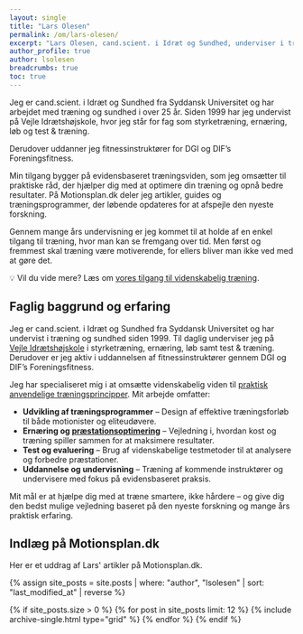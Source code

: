 ```yaml
---
layout: single
title: "Lars Olesen"
permalink: /om/lars-olesen/
excerpt: "Lars Olesen, cand.scient. i Idræt og Sundhed, underviser i træning og sundhed og hjælper dig med at optimere din træning med evidensbaserede råd. Læs mere på Motionsplan.dk."
author_profile: true
author: lsolesen
breadcrumbs: true
toc: true
---
```


Jeg er cand.scient. i Idræt og Sundhed fra Syddansk Universitet og har arbejdet med træning og sundhed i over 25 år. Siden 1999 har jeg undervist på Vejle Idrætshøjskole, hvor jeg står for fag som styrketræning, ernæring, løb og test & træning.

Derudover uddanner jeg fitnessinstruktører for DGI og DIF’s Foreningsfitness.

Min tilgang bygger på evidensbaseret træningsviden, som jeg omsætter til praktiske råd, der hjælper dig med at optimere din træning og opnå bedre resultater. På Motionsplan.dk deler jeg artikler, guides og træningsprogrammer, der løbende opdateres for at afspejle den nyeste forskning.

Gennem mange års undervisning er jeg kommet til at holde af en enkel tilgang til træning, hvor man kan se fremgang over tid. Men først og fremmest skal træning være motiverende, for ellers bliver man ikke ved med at gøre det.

💡 Vil du vide mere? Læs om [vores tilgang til videnskabelig træning](/om/).

## Faglig baggrund og erfaring

Jeg er cand.scient. i Idræt og Sundhed fra Syddansk Universitet og har undervist i træning og sundhed siden 1999. Til daglig underviser jeg på [Vejle Idrætshøjskole](https://www.vih.dk/) i styrketræning, ernæring, løb samt test & træning. Derudover er jeg aktiv i uddannelsen af fitnessinstruktører gennem DGI og DIF’s Foreningsfitness.  

Jeg har specialiseret mig i at omsætte videnskabelig viden til [praktisk anvendelige træningsprincipper](/traeningsprincipper/). Mit arbejde omfatter:  

- **Udvikling af træningsprogrammer** – Design af effektive træningsforløb til både motionister og eliteudøvere.  
- **Ernæring og [præstationsoptimering](/strategier-praestationsoptimering/)** – Vejledning i, hvordan kost og træning spiller sammen for at maksimere resultater.  
- **Test og evaluering** – Brug af videnskabelige testmetoder til at analysere og forbedre præstationer.  
- **Uddannelse og undervisning** – Træning af kommende instruktører og undervisere med fokus på evidensbaseret praksis.  

Mit mål er at hjælpe dig med at træne smartere, ikke hårdere – og give dig den bedst mulige vejledning baseret på den nyeste forskning og mange års praktisk erfaring.

## Indlæg på Motionsplan.dk

Her er et uddrag af Lars' artikler på Motionsplan.dk.

<div class="feature__wrapper">

{% assign site_posts = site.posts | where: "author", "lsolesen" | sort: "last_modified_at" | reverse %}

{% if site_posts.size > 0 %}
  {% for post in site_posts limit: 12 %}
    {% include archive-single.html type="grid" %}
  {% endfor %}
{% endif %}

</div>
